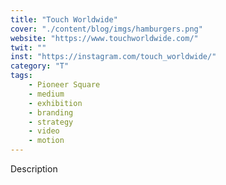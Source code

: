 ```yaml
---
title: "Touch Worldwide"
cover: "./content/blog/imgs/hamburgers.png"
website: "https://www.touchworldwide.com/"
twit: ""
inst: "https://instagram.com/touch_worldwide/"
category: "T"
tags:
    - Pioneer Square
    - medium
    - exhibition
    - branding
    - strategy
    - video
    - motion
---
```


Description
